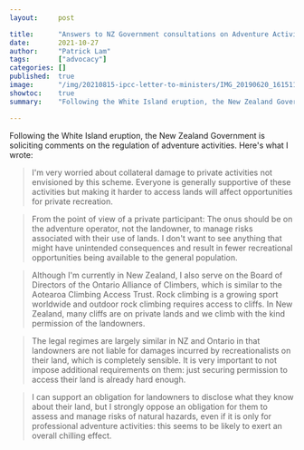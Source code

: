 ```yaml
---
layout:     post

title:      "Answers to NZ Government consultations on Adventure Activities."
date:       2021-10-27
author:     "Patrick Lam"
tags:       ["advocacy"]
categories: []
published:  true
image:      "/img/20210815-ipcc-letter-to-ministers/IMG_20190620_161511427_HDR.webp"
showtoc:    true
summary:    "Following the White Island eruption, the New Zealand Government is soliciting comments on the regulation of adventure activities. Here's what I wrote."

---
```


<style>
.post-heading h1  { color: yellow; }
.meta { color: yellow; }
</style>

Following the White Island eruption, the New Zealand Government is soliciting comments on the regulation of adventure activities.
Here's what I wrote:

> I'm very worried about collateral damage to private activities not envisioned by this scheme. Everyone is generally supportive of 
> these activities but making it harder to access lands will affect opportunities for private recreation.

> From the point of view of a private participant: The onus should be on the adventure operator, not the landowner, to manage risks 
> associated with their use of lands. I don't want to see anything that might have unintended consequences and result in fewer
> recreational opportunities being available to the general population.

> Although I'm currently in New Zealand, I also serve on the Board of Directors of the Ontario Alliance of Climbers, which is similar 
> to the Aotearoa Climbing Access Trust.  Rock climbing is a growing sport worldwide and outdoor rock climbing requires access to
> cliffs. In New Zealand, many cliffs are on private lands and we climb with the kind permission of the landowners.

> The legal regimes are largely similar in NZ and Ontario in that landowners are not liable for damages incurred by recreationalists 
> on their land, which is completely sensible. It is very important to not impose additional requirements on them: just securing
> permission to access their land is already hard enough.

> I can support an obligation for landowners to disclose what they know about their land, but I strongly oppose an obligation for them 
> to assess and manage risks of natural hazards, even if it is only for professional adventure activities: this seems to be likely to
> exert an overall chilling effect.